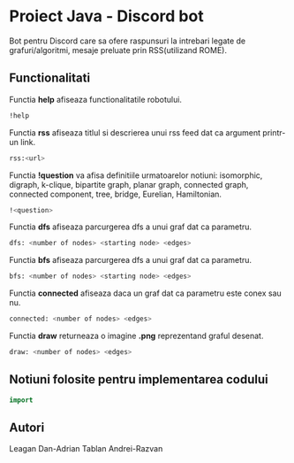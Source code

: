 # Proiect Java - Discord bot 

Bot pentru Discord care sa ofere raspunsuri la intrebari legate de grafuri/algoritmi, mesaje preluate prin RSS(utilizand ROME).

## Functionalitati

Functia **help** afiseaza functionalitatile robotului.

```bash
!help
```
Functia **rss** afiseaza titlul si descrierea unui rss feed dat ca argument printr-un link.

```bash
rss:<url>
```
Functia **!question** va afisa definitiile urmatoarelor notiuni: isomorphic, digraph, k-clique, bipartite graph, planar graph, connected graph, connected component, tree, bridge, Eurelian, Hamiltonian. 

```bash
!<question>
```
Functia **dfs** afiseaza parcurgerea dfs a unui graf dat ca parametru.

```bash
dfs: <number of nodes> <starting node> <edges>
```
Functia **bfs** afiseaza parcurgerea dfs a unui graf dat ca parametru.

```bash
bfs: <number of nodes> <starting node> <edges>
```
Functia **connected** afiseaza daca un graf dat ca parametru este conex sau nu.

```bash
connected: <number of nodes> <edges>
```
Functia **draw** returneaza o imagine **.png** reprezentand graful desenat.

```bash
draw: <number of nodes> <edges>
```

## Notiuni folosite pentru implementarea codului

```java
import 
```

## Autori
Leagan Dan-Adrian
Tablan Andrei-Razvan
